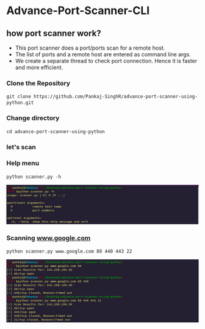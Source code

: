 # Advance-Port-Scanner-CLI
## how port scanner work?
- This port scanner does a port/ports scan for a remote host.
- The list of ports and a remote host are entered as command line args.
- We create a separate thread to check port connection. Hence it is faster and more efficient.

### Clone the Repository

```
git clone https://github.com/Pankaj-SinghR/advance-port-scanner-using-python.git
```
### Change directory
```
cd advance-port-scanner-using-python
```

### let's scan 
### Help menu
```
python scanner.py -h
```
![](./help_menu.png)

### Scanning www.google.com
```
python scanner.py www.google.com 80 440 443 22
```
![](./output.png)
